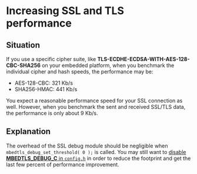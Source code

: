 # Increasing SSL and TLS performance

## Situation

If you use a specific cipher suite, like **TLS-ECDHE-ECDSA-WITH-AES-128-CBC-SHA256** on your embedded platform, when you benchmark the individual cipher and hash speeds, the performance may be:

* AES-128-CBC: 321 Kb/s
* SHA256-HMAC: 441 Kb/s

You expect a reasonable performance speed for your SSL connection as well. However, when you benchmark the sent and received SSL/TLS data, the performance is only about 9 Kb/s.

## Explanation

The overhead of the SSL debug module should be negligible when `mbedtls_debug_set_threshold( 0 );` is called. You may still want to [disable **MBEDTLS_DEBUG_C** in `config.h`](/kb/compiling-and-building/how-do-i-configure-mbedtls.md) in order to reduce the footprint and get the last few percent of performance improvement.

<!---increasing_ssl_performance_and_tls_performance
,"Small article on increasing the performance of your SSL connection or TLS connection with Mbed TLS",,"performance, debug, speed, optimizations",published,"2014-01-23 15:21:00",2,4163,"2015-07-24 11:52:00","Paul Bakker"--->

